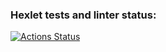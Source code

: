 ### Hexlet tests and linter status:
[![Actions Status](https://github.com/anisimV/python-project-49/actions/workflows/hexlet-check.yml/badge.svg)](https://github.com/anisimV/python-project-49/actions)